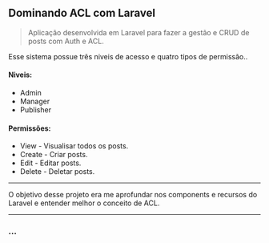 ## Dominando ACL com Laravel

> Aplicação desenvolvida em Laravel para fazer a gestão e CRUD de posts com Auth e ACL.

Esse sistema possue trẽs niveis de acesso e quatro tipos de permissão..

#### Niveis:
 - Admin
 - Manager
 - Publisher
 
#### Permissões:
  - View - Visualisar todos os posts.
  - Create - Criar posts.
  - Edit - Editar posts.
  - Delete - Deletar posts.
  
<hr>
 
O objetivo desse projeto era me aprofundar nos components e recursos do Laravel e entender melhor o conceito de ACL.
  
<hr>
   
   
### ...

